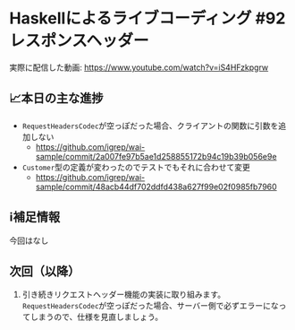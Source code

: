 # Haskellによるライブコーディング #92 レスポンスヘッダー

実際に配信した動画: <https://www.youtube.com/watch?v=iS4HFzkpgrw>

## 📈本日の主な進捗

- `RequestHeadersCodec`が空っぽだった場合、クライアントの関数に引数を追加しない
    - <https://github.com/igrep/wai-sample/commit/2a007fe97b5ae1d258855172b94c19b39b056e9e>
- `Customer`型の定義が変わったのでテストでもそれに合わせて変更
    - <https://github.com/igrep/wai-sample/commit/48acb44df702ddfd438a627f99e02f0985fb7960>

## ℹ️補足情報

今回はなし

## 次回（以降）

1. 引き続きリクエストヘッダー機能の実装に取り組みます。`RequestHeadersCodec`が空っぽだった場合、サーバー側で必ずエラーになってしまうので、仕様を見直しましょう。
